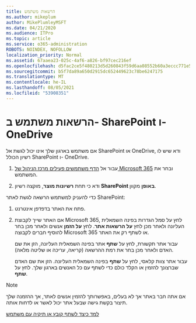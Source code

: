 ```yaml
---
title: הרשאות משתמש
ms.author: mikeplum
author: MikePlumleyMSFT
ms.date: 04/21/2020
ms.audience: ITPro
ms.topic: article
ms.service: o365-administration
ROBOTS: NOINDEX, NOFOLLOW
localization_priority: Normal
ms.assetid: 67aaea23-025c-4af6-a826-bf97cec216ef
ms.openlocfilehash: d5fac2ce5f480213d5d260843f59d6aa08552b60a3eccc771e5eb3f7aa814b66
ms.sourcegitcommit: b5f7da89a650d2915dc652449623c78be6247175
ms.translationtype: MT
ms.contentlocale: he-IL
ms.lasthandoff: 08/05/2021
ms.locfileid: "53908351"
---
```

# <a name="user-permissions-in-sharepoint-and-onedrive"></a>הרשאות משתמש ב- SharePoint ו- OneDrive

אם משתמש בארגון שלך אינו יכול לגשת אל SharePoint או OneDrive, ודא שיש לו רשיון הכולל SharePoint ו- OneDrive. 
  
1. עבור אל [הדף משתמשים פעילים מרכז הניהול של Microsoft 365](https://portal.office.com/adminportal/home#/users) ובחר את המשתמש. 
    
2. ודא כי תחת **רשיונות מוצר**, מוקצה רשיון **SharePoint באופן** מקוון. 
    
 כדי להעניק למשתמש הרשאה לגשת לאתר SharePoint: 
  
1. פתח את האתר בדפדפן אינטרנט.
    
2. אם האתר שייך לקבוצת Microsoft 365, לחץ על סמל הגדרות בפינה השמאלית העליונה ולאחר מכן לחץ **על הרשאות אתר**. לחץ **על הזמן** אנשים ולאחר מכן בחר להוסיף חברים לקבוצה Microsoft 365 או לשתף רק את האתר. 
    
    עבור אתר תקשורת, לחץ על **שתף** אתר בפינה השמאלית העליונה, הזן את שם האדם ולאחר מכן בחר את רמת ההרשאה (קריאה, עריכה או שליטה מלאה). 
    
    עבור אתר צוות קלאסי, לחץ על **שתף** בפינה השמאלית העליונה. הזן את שם האדם שברצונך להזמין או הקלד כולם כדי לשתף עם כל האנשים בארגון שלך. לחץ על **שתף**.
    
> [!NOTE]
> אם אתה חבר באתר אך לא בעלים, באפשרותך להזמין אנשים לאתר, אך ההזמנה שלך תיצור בקשת גישה שבעל אתר יכול לאשר או לדחות אותה. 
  
[למד כיצד לשתף קובץ או תיקיה עם משתמש](https://go.microsoft.com/fwlink/?linkid=533408)
  

